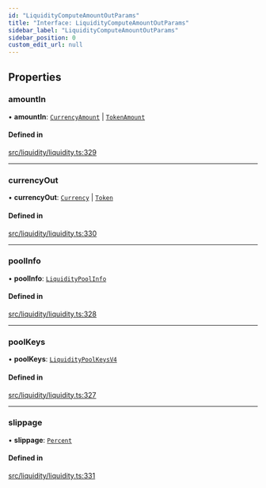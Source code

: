 ```yaml
---
id: "LiquidityComputeAmountOutParams"
title: "Interface: LiquidityComputeAmountOutParams"
sidebar_label: "LiquidityComputeAmountOutParams"
sidebar_position: 0
custom_edit_url: null
---
```


## Properties

### amountIn

• **amountIn**: [`CurrencyAmount`](../classes/CurrencyAmount.md) \| [`TokenAmount`](../classes/TokenAmount.md)

#### Defined in

[src/liquidity/liquidity.ts:329](https://github.com/alpha-defi/raydium-sdk/blob/ce1010a/src/liquidity/liquidity.ts#L329)

___

### currencyOut

• **currencyOut**: [`Currency`](../classes/Currency.md) \| [`Token`](../classes/Token.md)

#### Defined in

[src/liquidity/liquidity.ts:330](https://github.com/alpha-defi/raydium-sdk/blob/ce1010a/src/liquidity/liquidity.ts#L330)

___

### poolInfo

• **poolInfo**: [`LiquidityPoolInfo`](LiquidityPoolInfo.md)

#### Defined in

[src/liquidity/liquidity.ts:328](https://github.com/alpha-defi/raydium-sdk/blob/ce1010a/src/liquidity/liquidity.ts#L328)

___

### poolKeys

• **poolKeys**: [`LiquidityPoolKeysV4`](../modules.md#liquiditypoolkeysv4)

#### Defined in

[src/liquidity/liquidity.ts:327](https://github.com/alpha-defi/raydium-sdk/blob/ce1010a/src/liquidity/liquidity.ts#L327)

___

### slippage

• **slippage**: [`Percent`](../classes/Percent.md)

#### Defined in

[src/liquidity/liquidity.ts:331](https://github.com/alpha-defi/raydium-sdk/blob/ce1010a/src/liquidity/liquidity.ts#L331)
